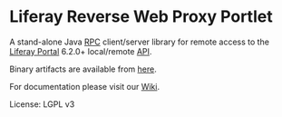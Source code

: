 # Liferay Reverse Web Proxy Portlet

A stand-alone Java [RPC](https://en.wikipedia.org/wiki/Remote_procedure_call) client/server library for remote access to the [Liferay Portal](http://www.liferay.com/products/liferay-portal) 6.2.0+ local/remote [API](http://docs.liferay.com/portal/6.2/javadocs/).

Binary artifacts are available from [here](https://bitbucket.org/clerch/liferay-portal-rpc-client/downloads).

For documentation please visit our [Wiki](https://bitbucket.org/clerch/liferay-portal-rpc-client/wiki/Home).

License: LGPL v3
